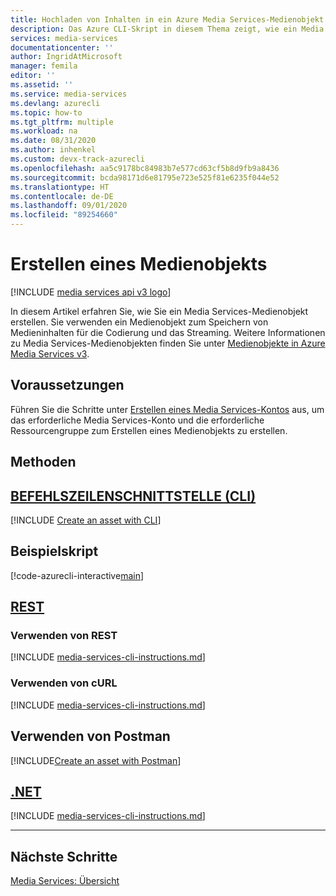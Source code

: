```yaml
---
title: Hochladen von Inhalten in ein Azure Media Services-Medienobjekt mithilfe der Azure CLI
description: Das Azure CLI-Skript in diesem Thema zeigt, wie ein Media Services-Medienobjekt erstellt wird, in das Inhalt hochgeladen werden kann.
services: media-services
documentationcenter: ''
author: IngridAtMicrosoft
manager: femila
editor: ''
ms.assetid: ''
ms.service: media-services
ms.devlang: azurecli
ms.topic: how-to
ms.tgt_pltfrm: multiple
ms.workload: na
ms.date: 08/31/2020
ms.author: inhenkel
ms.custom: devx-track-azurecli
ms.openlocfilehash: aa5c9178bc84983b7e577cd63cf5b8d9fb9a8436
ms.sourcegitcommit: bcda98171d6e81795e723e525f81e6235f044e52
ms.translationtype: HT
ms.contentlocale: de-DE
ms.lasthandoff: 09/01/2020
ms.locfileid: "89254660"
---
```

# <a name="create-an-asset"></a>Erstellen eines Medienobjekts

[!INCLUDE [media services api v3 logo](./includes/v3-hr.md)]

In diesem Artikel erfahren Sie, wie Sie ein Media Services-Medienobjekt erstellen.  Sie verwenden ein Medienobjekt zum Speichern von Medieninhalten für die Codierung und das Streaming.  Weitere Informationen zu Media Services-Medienobjekten finden Sie unter [Medienobjekte in Azure Media Services v3](assets-concept.md).

## <a name="prerequisites"></a>Voraussetzungen

Führen Sie die Schritte unter [Erstellen eines Media Services-Kontos](./create-account-howto.md) aus, um das erforderliche Media Services-Konto und die erforderliche Ressourcengruppe zum Erstellen eines Medienobjekts zu erstellen.

## <a name="methods"></a>Methoden

## <a name="cli"></a>[BEFEHLSZEILENSCHNITTSTELLE (CLI)](#tab/cli/)

[!INCLUDE [Create an asset with CLI](./includes/task-create-asset-cli.md)]

## <a name="example-script"></a>Beispielskript

[!code-azurecli-interactive[main](../../../cli_scripts/media-services/create-asset/Create-Asset.sh "Create an asset")]

## <a name="rest"></a>[REST](#tab/rest/)

### <a name="using-rest"></a>Verwenden von REST

[!INCLUDE [media-services-cli-instructions.md](./includes/task-create-asset-rest.md)]

### <a name="using-curl"></a>Verwenden von cURL

[!INCLUDE [media-services-cli-instructions.md](./includes/task-create-asset-curl.md)]

## <a name="using-postman"></a>Verwenden von Postman

[!INCLUDE[Create an asset with Postman](./includes/task-create-asset-postman.md)]

## <a name="net"></a>[.NET](#tab/net/)

[!INCLUDE [media-services-cli-instructions.md](./includes/task-create-asset-dotnet.md)]

---

## <a name="next-steps"></a>Nächste Schritte

[Media Services: Übersicht](media-services-overview.md)
